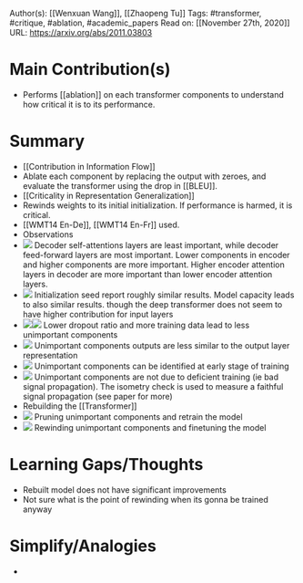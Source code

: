Author(s): [[Wenxuan Wang]], [[Zhaopeng Tu]]
Tags: #transformer, #critique, #ablation, #academic_papers
Read on: [[November 27th, 2020]]
URL: https://arxiv.org/abs/2011.03803
# Main Contribution(s)
- Performs [[ablation]] on each transformer components to understand how critical it is to its performance.
# Summary
- [[Contribution in Information Flow]]
- Ablate each component by replacing the output with zeroes, and evaluate the transformer using the drop in [[BLEU]]. 
- [[Criticality in Representation Generalization]]
- Rewinds weights to its initial initialization. If performance is harmed, it is critical.
- [[WMT14 En-De]], [[WMT14 En-Fr]] used.
- Observations
- ![](https://firebasestorage.googleapis.com/v0/b/firescript-577a2.appspot.com/o/imgs%2Fapp%2FPaperReadings%2FQ2BFurAQfc.png?alt=media&token=ecaf1019-a9f9-441b-8af0-d6c000b751ec)
Decoder self-attentions layers are least important, while decoder feed-forward layers are most important.
Lower components in encoder and higher components are more important.
Higher encoder attention layers in decoder are more important than lower encoder attention layers.
- ![](https://firebasestorage.googleapis.com/v0/b/firescript-577a2.appspot.com/o/imgs%2Fapp%2FPaperReadings%2F4CCdgm0hSC.png?alt=media&token=47b20be6-4b34-43ff-b4de-b3f060846641)
Initialization seed report roughly similar results.
Model capacity leads to also similar results. though the deep transformer does not seem to have higher contribution for input layers 
- ![](https://firebasestorage.googleapis.com/v0/b/firescript-577a2.appspot.com/o/imgs%2Fapp%2FPaperReadings%2FiMnwRbP4zc.png?alt=media&token=9f2c05de-106d-4510-9ed4-3aee82b04dbe)![](https://firebasestorage.googleapis.com/v0/b/firescript-577a2.appspot.com/o/imgs%2Fapp%2FPaperReadings%2FGu3boU_X8A.png?alt=media&token=89fa077f-3ff4-452a-98e0-2484c01a3bd9)
Lower dropout ratio and more training data lead to less unimportant components
- ![](https://firebasestorage.googleapis.com/v0/b/firescript-577a2.appspot.com/o/imgs%2Fapp%2FPaperReadings%2FzLGionhDO4.png?alt=media&token=35edebc7-d2f5-406c-adf4-a1a0f0d5e8d6)
Unimportant components outputs are less similar to the output layer representation
- ![](https://firebasestorage.googleapis.com/v0/b/firescript-577a2.appspot.com/o/imgs%2Fapp%2FPaperReadings%2FmIOhmCuccN.png?alt=media&token=5834c972-6dfc-402e-81ee-151f20ca90fe)
Unimportant components can be identified at early stage of training
- ![](https://firebasestorage.googleapis.com/v0/b/firescript-577a2.appspot.com/o/imgs%2Fapp%2FPaperReadings%2F8xf-ipuOPW.png?alt=media&token=275005c5-6d34-4c3c-b0fe-a0b17ae40dbd)
Unimportant components are not due to deficient training (ie bad signal propagation). The isometry check is used to measure a faithful signal propagation (see paper for more)
- Rebuilding the [[Transformer]]
- ![](https://firebasestorage.googleapis.com/v0/b/firescript-577a2.appspot.com/o/imgs%2Fapp%2FPaperReadings%2FbCGmHv_uAX.png?alt=media&token=d3fef1a6-8e00-49f9-961a-a22da128900d)
Pruning unimportant components and retrain the model
- ![](https://firebasestorage.googleapis.com/v0/b/firescript-577a2.appspot.com/o/imgs%2Fapp%2FPaperReadings%2FeBsCmV5QMb.png?alt=media&token=870eee4f-459e-4649-9270-2a429baf6ef6)
Rewinding unimportant components and finetuning the model
# Learning Gaps/Thoughts
- Rebuilt model does not have significant improvements
- Not sure what is the point of rewinding when its gonna be trained anyway
# Simplify/Analogies
-
